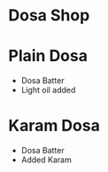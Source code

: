 # Dosa Shop

# Plain Dosa
* Dosa Batter
* Light oil added 

# Karam Dosa
* Dosa Batter
* Added Karam